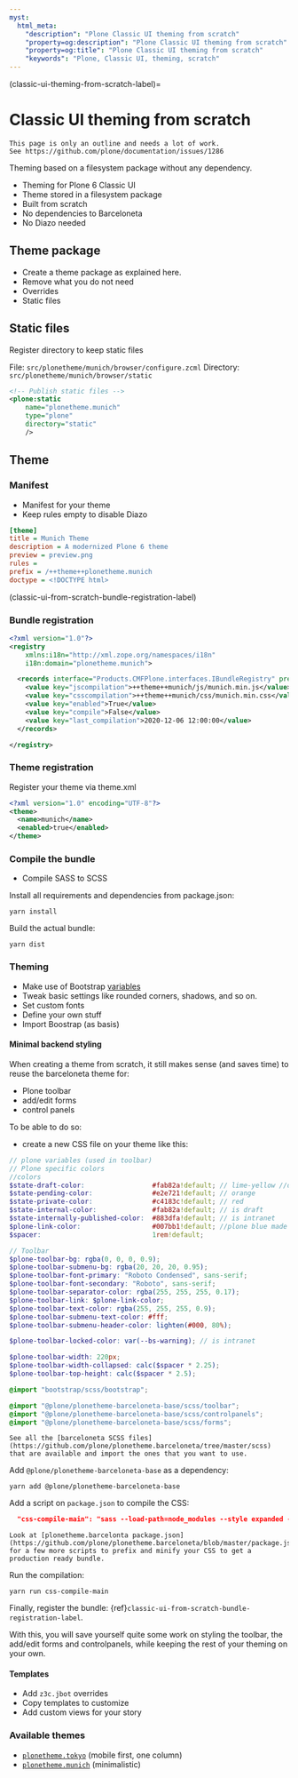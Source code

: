 ```yaml
---
myst:
  html_meta:
    "description": "Plone Classic UI theming from scratch"
    "property=og:description": "Plone Classic UI theming from scratch"
    "property=og:title": "Plone Classic UI theming from scratch"
    "keywords": "Plone, Classic UI, theming, scratch"
---
```


(classic-ui-theming-from-scratch-label)=

# Classic UI theming from scratch

```{todo}
This page is only an outline and needs a lot of work.
See https://github.com/plone/documentation/issues/1286
```

Theming based on a filesystem package without any dependency.

-   Theming for Plone 6 Classic UI
-   Theme stored in a filesystem package
-   Built from scratch
-   No dependencies to Barceloneta
-   No Diazo needed


## Theme package

-   Create a theme package as explained here.
-   Remove what you do not need
-   Overrides
-   Static files


## Static files

Register directory to keep static files

File: `src/plonetheme/munich/browser/configure.zcml`
Directory: `src/plonetheme/munich/browser/static`

```xml
<!-- Publish static files -->
<plone:static
    name="plonetheme.munich"
    type="plone"
    directory="static"
    />
```

## Theme

### Manifest

-   Manifest for your theme
-   Keep rules empty to disable Diazo

```ini
[theme]
title = Munich Theme
description = A modernized Plone 6 theme
preview = preview.png
rules =
prefix = /++theme++plonetheme.munich
doctype = <!DOCTYPE html>
```

(classic-ui-from-scratch-bundle-registration-label)

### Bundle registration

```xml
<?xml version="1.0"?>
<registry
    xmlns:i18n="http://xml.zope.org/namespaces/i18n"
    i18n:domain="plonetheme.munich">

  <records interface="Products.CMFPlone.interfaces.IBundleRegistry" prefix="plone.bundles/munich">
    <value key="jscompilation">++theme++munich/js/munich.min.js</value>
    <value key="csscompilation">++theme++munich/css/munich.min.css</value>
    <value key="enabled">True</value>
    <value key="compile">False</value>
    <value key="last_compilation">2020-12-06 12:00:00</value>
  </records>

</registry>
```

### Theme registration

Register your theme via theme.xml

```xml
<?xml version="1.0" encoding="UTF-8"?>
<theme>
  <name>munich</name>
  <enabled>true</enabled>
</theme>
```

### Compile the bundle

-   Compile SASS to SCSS

Install all requirements and dependencies from package.json:

```shell
yarn install
```

Build the actual bundle:

```shell
yarn dist
```


### Theming

-   Make use of Bootstrap [variables](https://github.com/twbs/bootstrap/blob/main/scss/_variables.scss)
-   Tweak basic settings like rounded corners, shadows, and so on.
-   Set custom fonts
-   Define your own stuff
-   Import Boostrap (as basis)


#### Minimal backend styling

When creating a theme from scratch, it still makes sense (and saves time) to reuse the barceloneta theme for:

- Plone toolbar
- add/edit forms
- control panels

To be able to do so:

- create a new CSS file on your theme like this:

```scss
// plone variables (used in toolbar)
// Plone specific colors
//colors
$state-draft-color:                 #fab82a!default; // lime-yellow //draft is visible
$state-pending-color:               #e2e721!default; // orange
$state-private-color:               #c4183c!default; // red
$state-internal-color:              #fab82a!default; // is draft
$state-internally-published-color:  #883dfa!default; // is intranet
$plone-link-color:                  #007bb1!default; //plone blue made slightly darker for wcag 2.0
$spacer:                            1rem!default;

// Toolbar
$plone-toolbar-bg: rgba(0, 0, 0, 0.9);
$plone-toolbar-submenu-bg: rgba(20, 20, 20, 0.95);
$plone-toolbar-font-primary: "Roboto Condensed", sans-serif;
$plone-toolbar-font-secondary: "Roboto", sans-serif;
$plone-toolbar-separator-color: rgba(255, 255, 255, 0.17);
$plone-toolbar-link: $plone-link-color;
$plone-toolbar-text-color: rgba(255, 255, 255, 0.9);
$plone-toolbar-submenu-text-color: #fff;
$plone-toolbar-submenu-header-color: lighten(#000, 80%);

$plone-toolbar-locked-color: var(--bs-warning); // is intranet

$plone-toolbar-width: 220px;
$plone-toolbar-width-collapsed: calc($spacer * 2.25);
$plone-toolbar-top-height: calc($spacer * 2.5);

@import "bootstrap/scss/bootstrap";

@import "@plone/plonetheme-barceloneta-base/scss/toolbar";
@import "@plone/plonetheme-barceloneta-base/scss/controlpanels";
@import "@plone/plonetheme-barceloneta-base/scss/forms";
```

```{tip}
See all the [barceloneta SCSS files](https://github.com/plone/plonetheme.barceloneta/tree/master/scss)
that are available and import the ones that you want to use.
```

Add `@plone/plonetheme-barceloneta-base` as a dependency:

```shell
yarn add @plone/plonetheme-barceloneta-base
```

Add a script on `package.json` to compile the CSS:

```json
  "css-compile-main": "sass --load-path=node_modules --style expanded --source-map --embed-sources --no-error-css plone.scss:../static/plone.css"
```

```{tip}
Look at [plonetheme.barcelonta package.json](https://github.com/plone/plonetheme.barceloneta/blob/master/package.json)
for a few more scripts to prefix and minify your CSS to get a production ready bundle.
```
    
Run the compilation:

```shell
yarn run css-compile-main
```

Finally, register the bundle: {ref}`classic-ui-from-scratch-bundle-registration-label`.

With this, you will save yourself quite some work on styling the toolbar, the add/edit forms and controlpanels,
while keeping the rest of your theming on your own.

#### Templates

-   Add `z3c.jbot` overrides
-   Copy templates to customize
-   Add custom views for your story


### Available themes

-   [`plonetheme.tokyo`](https://github.com/collective/plonetheme.tokyo/) (mobile first, one column)
-   [`plonetheme.munich`](https://github.com/collective/plonetheme.munich/) (minimalistic)
